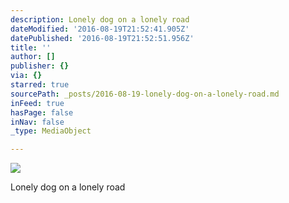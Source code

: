 ```yaml
---
description: Lonely dog on a lonely road
dateModified: '2016-08-19T21:52:41.905Z'
datePublished: '2016-08-19T21:52:51.956Z'
title: ''
author: []
publisher: {}
via: {}
starred: true
sourcePath: _posts/2016-08-19-lonely-dog-on-a-lonely-road.md
inFeed: true
hasPage: false
inNav: false
_type: MediaObject

---
```

![](https://the-grid-user-content.s3-us-west-2.amazonaws.com/2c54f18f-e5d4-4f3b-b8ef-930b24ffbcb1.jpg)

Lonely dog on a lonely road